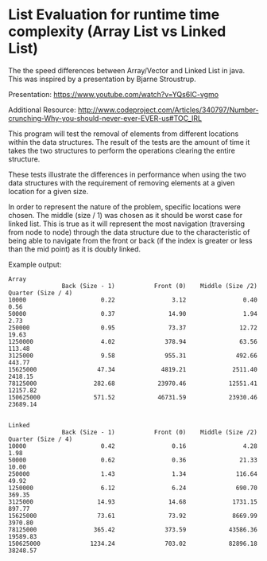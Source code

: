 List Evaluation for runtime time complexity (Array List vs Linked List)
==========================

The the speed differences between Array/Vector and Linked List in java. This was inspired by a presentation by Bjarne Stroustrup.

Presentation: https://www.youtube.com/watch?v=YQs6IC-vgmo

Additional Resource: http://www.codeproject.com/Articles/340797/Number-crunching-Why-you-should-never-ever-EVER-us#TOC_IRL

This program will test the removal of elements from different locations within the data structures. The result of the tests are the 
amount of time it takes the two structures to perform the operations clearing the entire structure.

These tests illustrate the differences in performance when using the two data structures with the requirement of removing elements 
at a given location for a given size. 

In order to represent the nature of the problem, specific locations were chosen. The middle (size / 1) was chosen as it should be 
worst case for linked list. This is true as it will represent the most navigation (traversing from node to node) through the data 
structure due to the characteristic of being able to navigate from the front or back (if the index is greater or less than the 
mid point) as it is doubly linked.

Example output:

```
Array
               Back (Size - 1)           Front (0)    Middle (Size /2)  Quarter (Size / 4)
10000                     0.22                3.12                0.40                0.56
50000                     0.37               14.90                1.94                2.73
250000                    0.95               73.37               12.72               19.63
1250000                   4.02              378.94               63.56              113.48
3125000                   9.58              955.31              492.66              443.77
15625000                 47.34             4819.21             2511.40             2418.15
78125000                282.68            23970.46            12551.41            12157.82
150625000               571.52            46731.59            23930.46            23689.14


Linked
               Back (Size - 1)           Front (0)    Middle (Size /2)  Quarter (Size / 4)
10000                     0.42                0.16                4.28                1.98
50000                     0.62                0.36               21.33               10.00
250000                    1.43                1.34              116.64               49.92
1250000                   6.12                6.24              690.70              369.35
3125000                  14.93               14.68             1731.15              897.77
15625000                 73.61               73.92             8669.99             3970.80
78125000                365.42              373.59            43586.36            19589.83
150625000              1234.24              703.02            82896.18            38248.57
```
